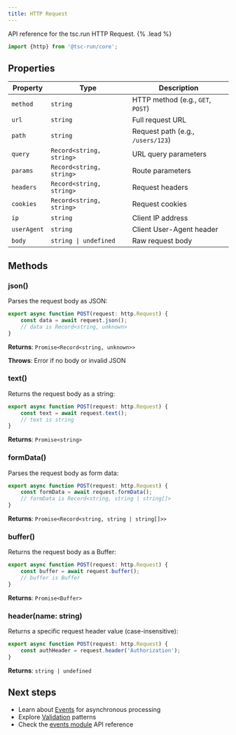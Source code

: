 ```yaml
---
title: HTTP Request
---
```


API reference for the tsc.run HTTP Request. {% .lead %}

```typescript
import {http} from '@tsc-run/core';
```

## Properties

| Property    | Type                     | Description                       |
|-------------|--------------------------|-----------------------------------|
| `method`    | `string`                 | HTTP method (e.g., `GET`, `POST`) |
| `url`       | `string`                 | Full request URL                  |
| `path`      | `string`                 | Request path (e.g., `/users/123`) |
| `query`     | `Record<string, string>` | URL query parameters              |
| `params`    | `Record<string, string>` | Route parameters                  |
| `headers`   | `Record<string, string>` | Request headers                   |
| `cookies`   | `Record<string, string>` | Request cookies                   |
| `ip`        | `string`                 | Client IP address                 |
| `userAgent` | `string`                 | Client User-Agent header          |
| `body`      | `string \| undefined`    | Raw request body                  |

## Methods

### json()

Parses the request body as JSON:

```typescript
export async function POST(request: http.Request) {
    const data = await request.json();
    // data is Record<string, unknown>
}
```

**Returns**: `Promise<Record<string, unknown>>`

**Throws**: Error if no body or invalid JSON

### text()

Returns the request body as a string:

```typescript
export async function POST(request: http.Request) {
    const text = await request.text();
    // text is string
}
```

**Returns**: `Promise<string>`

### formData()

Parses the request body as form data:

```typescript
export async function POST(request: http.Request) {
    const formData = await request.formData();
    // formData is Record<string, string | string[]>
}
```

**Returns**: `Promise<Record<string, string | string[]>>`

### buffer()

Returns the request body as a Buffer:

```typescript
export async function POST(request: http.Request) {
    const buffer = await request.buffer();
    // buffer is Buffer
}
```

**Returns**: `Promise<Buffer>`


### header(name: string)

Returns a specific request header value (case-insensitive):

```typescript
export async function POST(request: http.Request) {
    const authHeader = request.header('Authorization');
}
```

**Returns**: `string | undefined`

## Next steps

- Learn about [Events](/docs/events) for asynchronous processing
- Explore [Validation](/docs/validation) patterns
- Check the [events module](/docs/events-api) API reference
